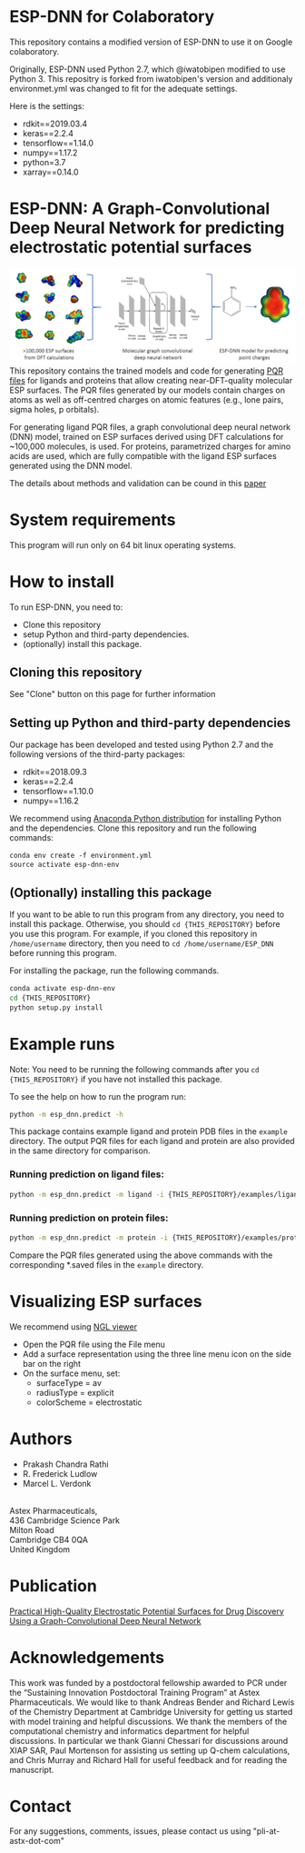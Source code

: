 # ESP-DNN for Colaboratory

This repository contains a modified version of ESP-DNN to use it on Google colaboratory. 

Originally, ESP-DNN used Python 2.7, which @iwatobipen modified to use Python 3. This repositry is forked from iwatobipen's version and additionaly  environmet.yml was changed to fit for the adequate settings.

Here is the settings:
  - rdkit==2019.03.4
  - keras==2.2.4
  - tensorflow==1.14.0
  - numpy==1.17.2
  - python=3.7
  - xarray==0.14.0

# ESP-DNN: A Graph-Convolutional Deep Neural Network for predicting electrostatic potential surfaces
![TOC](aux/toc.png)
<br>This repository contains the trained models and code for generating [PQR files](https://apbs-pdb2pqr.readthedocs.io/en/latest/formats/pqr.html)
for ligands and proteins that allow creating near-DFT-quality molecular ESP surfaces.
The PQR files generated by our models contain charges on atoms
as well as off-centred charges on atomic features (e.g., lone pairs, sigma holes, p orbitals).

For generating ligand PQR files, a graph convolutional deep neural network (DNN)
model, trained on ESP surfaces derived using DFT calculations for ~100,000
molecules, is used. For proteins, parametrized charges for amino acids are
used, which are fully compatible with the ligand ESP surfaces generated using
the DNN model.

The details about methods and validation can be cound in this [paper](https://pubs.acs.org/doi/full/10.1021/acs.jmedchem.9b01129)

# System requirements
This program will run only on 64 bit linux operating systems.

# How to install
To run ESP-DNN, you need to:
* Clone this repository
* setup Python and third-party dependencies.
* (optionally) install this package.

## Cloning this repository
See "Clone" button on this page for further information

## Setting up Python and third-party dependencies
Our package has been developed and tested using Python 2.7 and the following
versions of the third-party packages:
* rdkit==2018.09.3
* keras==2.2.4
* tensorflow==1.10.0
* numpy==1.16.2

We recommend using [Anaconda Python distribution](https://www.anaconda.com/distribution/)
for installing Python and the dependencies. Clone this repository and run the
following commands:

```
conda env create -f environment.yml
source activate esp-dnn-env
```

## (Optionally) installing this package
If you want to be able to run this program from any directory, you need to
install this package. Otherwise, you should `cd {THIS_REPOSITORY}` before you
use this program. For example, if you cloned this repository in
```/home/username``` directory, then you need to ```cd /home/username/ESP_DNN```
before running this program.

For installing the package, run the following commands.
```bash
conda activate esp-dnn-env
cd {THIS_REPOSITORY}
python setup.py install
```

# Example runs
Note: You need to be running the following commands after you
```cd {THIS_REPOSITORY}``` if you have not installed this package.

To see the help on how to run the program run:
```bash
python -m esp_dnn.predict -h
```

This package contains example ligand and protein PDB files in the ```example```
directory. The output PQR files for each ligand and protein are also provided
in the same directory for comparison.

### Running prediction on ligand files:
```bash
python -m esp_dnn.predict -m ligand -i {THIS_REPOSITORY}/examples/ligands
```

### Running prediction on protein files:
```bash
python -m esp_dnn.predict -m protein -i {THIS_REPOSITORY}/examples/proteins
```

Compare the PQR files generated using the above commands with the corresponding
*.saved files in the ```example``` directory.

# Visualizing ESP surfaces
We recommend using [NGL viewer](http://nglviewer.org/ngl/)
* Open the PQR file using the File menu
* Add a surface representation using the three line menu icon on the side bar
  on the right
* On the surface menu, set:
    * surfaceType = av
    * radiusType = explicit
    * colorScheme = electrostatic

# Authors
* Prakash Chandra Rathi
* R. Frederick Ludlow
* Marcel L. Verdonk
<p>
<br>Astex Pharmaceuticals,
<br>436 Cambridge Science Park
<br>Milton Road
<br>Cambridge CB4 0QA
<br>United Kingdom
</p>

# Publication
[Practical High-Quality Electrostatic Potential Surfaces for Drug Discovery Using a Graph-Convolutional Deep Neural Network](https://pubs.acs.org/doi/full/10.1021/acs.jmedchem.9b01129)


# Acknowledgements
This work was funded by a postdoctoral fellowship awarded to PCR under the “Sustaining Innovation Postdoctoral Training Program” at Astex Pharmaceuticals. We would like to thank Andreas Bender and Richard Lewis of the Chemistry Department at Cambridge University for getting us started with model training and helpful discussions. We thank the members of the computational chemistry and informatics department for helpful discussions. In particular we thank Gianni Chessari for discussions around XIAP SAR, Paul Mortenson for assisting us setting up Q-chem calculations, and Chris Murray and Richard Hall for useful feedback and for reading the manuscript.

# Contact
For any suggestions, comments, issues, please contact us using "pli-at-astx-dot-com"

